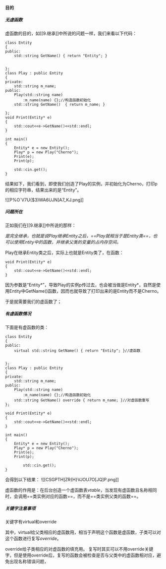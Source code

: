 #### 目的
##### 无虚函数
虚函数的目的，如[[9.继承]]中所说的问题一样，我们来看以下代码：
```
class Entity 
{
public:
	std::string GetName() { return "Entity"; }
	

};
class Play : public Entity
{
private:
	std::string m_name;
public:
	Play(std::string name) 
		:m_name(name) {};//构造函数初始化
	std::string GetName()  { return m_name; }
	
};
void Print(Entity* e)
{
	std::cout<<e->GetName()<<std::endl;
}

int main()
{
	Entity* e = new Entity();
	Play* p = new Play("Cherno");
	Print(e);
	Print(p);
	
	std::cin.get();
}

```
结果如下，我们看到，即使我们创造了Play的实例，并初始化为Cherno，打印p的相应字符串，结果出来的是“Entity”。

![[P%O`V7U{$3)WA6UJN]A7_KJ.png]]


##### 问题所在
正如我们在[[9.继承]]中所说的那样：

*是完全继承，也就是说Play继承Entity之后，==Play就相当于是Entity类==，也可以使用Entity中的函数，并继承父类的变量的占内存空间。*

Play在继承Entity类之后，实际上也就是Entity类了，在函数：
```
void Print(Entity* e)
{
	std::cout<<e->GetName()<<std::endl;
}
```

因为参数是“Entity*”，导致Play的实例p传过去，也会被当做是Entity*，自然是使用Entity中GetName()函数，因而也就导致了打印出来的是Entity而不是Cherno。

于是就需要我们的虚函数了；


##### 有虚函数情况
下面是有虚函数的类：
```
class Entity 
{
public:
	virtual std::string GetName() { return "Entity"; }//虚函数
	

};
class Play : public Entity
{
private:
	std::string m_name;
public:
	Play(std::string name) 
		:m_name(name) {};//构造函数初始化
	std::string GetName() override { return m_name; }//对虚函数重写
};

void Print(Entity* e)
{
	std::cout<<e->GetName()<<std::endl;
}

int main()
{
	Entity* e = new Entity();
	Play* p = new Play("Cherno");
	Print(e);
	Print(p);
	
		std::cin.get();
}
```
会得到以下结果：
![[CSGPTH]ZR{H}VJOU7O[JQ]P.png]]

虚函数的作用是：在后台创造一个虚函数表*vtable*，当发现有虚函数且名称相同时，会调用==类实例对应的函数==，而不是==类实例父类的函数==。


##### 关键字注意事项
关键字有virtual和override

其中，virtual给父类相应的虚函数用，相当于声明这个函数是虚函数，子类可以对这个函数进行复写*override*。

  override给子类相应的对虚函数的填充用。
  复写时其实可以不用override关键字，但是使用override后，复写的函数会被检查是否与父类中的虚函数相对应，避免出现名称错误问题，